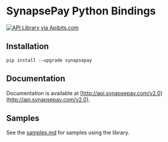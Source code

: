 # SynapsePay Python Bindings

[![API Library via Apibits.com](http://apibits.com/assets/images/apibits-badge.png)](http://apibits.com)

## Installation

```
pip install --upgrade synapsepay
```

## Documentation

Documentation is available at [http://api.synapsepay.com/v2.0](http://api.synapsepay.com/v2.0).


## Samples

See the [samples.md](https://github.com/synapsepayments/synapse_pay-python/blob/master/samples.md) for samples using the library.
